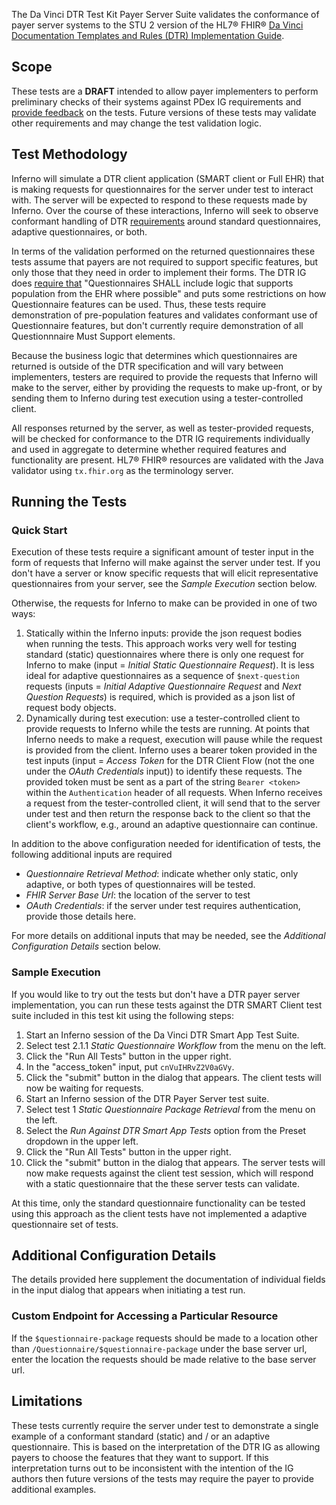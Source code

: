 The Da Vinci DTR Test Kit Payer Server Suite validates the conformance of payer server
systems to the STU 2 version of the HL7® FHIR®
[Da Vinci Documentation Templates and Rules (DTR) Implementation Guide](https://hl7.org/fhir/us/davinci-dtr/STU2/).

## Scope

These tests are a **DRAFT** intended to allow payer implementers to perform
preliminary checks of their systems against PDex IG requirements and [provide
feedback](https://github.com/inferno-framework/davinci-dtr-test-kit/issues)
on the tests. Future versions of these tests may validate other
requirements and may change the test validation logic.

## Test Methodology

Inferno will simulate a DTR client application (SMART client or Full EHR) that
is making requests for questionnaires for the server under test to interact with. 
The server will be expected to respond to these requests made by Inferno. Over the
course of these interactions, Inferno will seek to observe conformant handling of 
DTR [requirements](https://hl7.org/fhir/us/davinci-dtr/STU2/specification.html#defining-questionnaires) 
around standard questionnaires, adaptive questionnaires, or both. 

In terms of the validation performed on the returned questionnaires these
tests assume that payers are not required to support specific features, but only those
that they need in order to implement their forms. The DTR IG does [require that](https://hl7.org/fhir/us/davinci-dtr/STU2/specification.html#population) 
"Questionnaires SHALL include logic that supports population from the EHR where possible"
and puts some restrictions on how Questionnaire features can be used. Thus, these
tests require demonstration of pre-population features and validates conformant
use of Questionnaire features, but don't currently require demonstration of all
Questionnnaire Must Support elements.

Because the business logic that determines which questionnaires are returned
is outside of the DTR specification and will vary between implementers, testers
are required to provide the requests that Inferno will make to the server, either
by providing the requests to make up-front, or by sending them to Inferno during
test execution using a tester-controlled client.

All responses returned by the server, as well as tester-provided requests, will be checked 
for conformance to the DTR IG requirements individually and used in aggregate to determine
whether required features and functionality are present. HL7® FHIR® resources are
validated with the Java validator using `tx.fhir.org` as the terminology server.

## Running the Tests

### Quick Start

Execution of these tests require a significant amount of tester input in the
form of requests that Inferno will make against the server under test. If
you don't have a server or know specific requests that will elicit representative
questionnaires from your server, see the *Sample Execution* section below.

Otherwise, the requests for Inferno to make can be provided in one of two ways:
1. Statically within the Inferno inputs: provide the json request bodies when running
   the tests. This approach works very well for testing standard (static) questionnaires
   where there is only one request for Inferno to make (input = *Initial Static Questionnaire Request*). It is less ideal for adaptive
   questionnaires as a sequence of `$next-question` requests (inputs = *Initial Adaptive Questionnaire Request* and *Next Question Requests*) is required, which is provided as a json list of
   request body objects.
2. Dynamically during test execution: use a tester-controlled client to provide requests to
   Inferno while the tests are running. At points that Inferno needs to make a request, execution
   will pause while the request is provided from the client. Inferno uses a bearer token
   provided in the test inputs (input = *Access Token* for the DTR Client Flow (not the
   one under the *OAuth Credentials* input)) to identify these requests. The provided token 
   must be sent as a part of the string `Bearer <token>` within the `Authentication` header of
   all requests. When Inferno receives a request from the tester-controlled client, it will 
   send that to the server under test and then return the response back to the client so that
   the client's workflow, e.g., around an adaptive questionnaire can continue.

In addition to the above configuration needed for identification of tests, the following additional
inputs are required
- *Questionnaire Retrieval Method*: indicate whether only static, only adaptive, or both types
  of questionnaires will be tested.
- *FHIR Server Base Url*: the location of the server to test
- *OAuth Credentials*: if the server under test requires authentication, provide those details
  here.

For more details on additional inputs that may be needed, see the *Additional Configuration Details*
section below.

### Sample Execution

If you would like to try out the tests but don't have a DTR payer server implementation,
you can run these tests against the DTR SMART Client test suite included in this test kit
using the following steps:
1. Start an Inferno session of the Da Vinci DTR Smart App Test Suite.
1. Select test 2.1.1 *Static Questionnaire Workflow* from the menu on the left.
1. Click the "Run All Tests" button in the upper right.
1. In the "access_token" input, put `cnVuIHRvZ2V0aGVy`.
1. Click the "submit" button in the dialog that appears. The client tests will now be waiting for requests.
1. Start an Inferno session of the DTR Payer Server test suite.
1. Select test 1 *Static Questionnaire Package Retrieval* from the menu on the left.
1. Select the *Run Against DTR Smart App Tests* option from the Preset dropdown in the
   upper left.
1. Click the "Run All Tests" button in the upper right.
1. Click the "submit" button in the dialog that appears. The server tests will now make requests
   against the client test session, which will respond with a static questionnaire that the 
   these server tests can validate.

At this time, only the standard questionnaire functionality can be tested using this approach as
the client tests have not implemented a adaptive questionnaire set of tests.

## Additional Configuration Details

The details provided here supplement the documentation of individual fields in the input dialog
that appears when initiating a test run.

### Custom Endpoint for Accessing a Particular Resource

If the `$questionnaire-package` requests should be made to a location other than 
`/Questionnaire/$questionnaire-package` under the base server url, enter the
location the requests should be made relative to the base server url.

## Limitations

These tests currently require the server under test to demonstrate a single example of
a conformant standard (static) and / or an adaptive questionnaire. This is based
on the interpretation of the DTR IG as allowing payers to choose the features that
they want to support. If this interpretation turns out to be inconsistent with the
intention of the IG authors then future versions of the tests may require the payer
to provide additional examples.